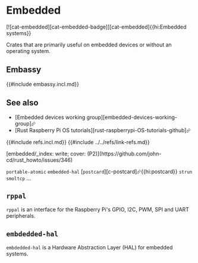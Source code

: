 # Embedded

[![cat-embedded][cat-embedded-badge]][cat-embedded]{{hi:Embedded systems}}

Crates that are primarily useful on embedded devices or without an operating system.

## Embassy

{{#include embassy.incl.md}}

## See also

- [Embedded devices working group][embedded-devices-working-group]⮳
- [Rust Raspberry Pi OS tutorials][rust-raspberrypi-OS-tutorials-github]⮳

{{#include refs.incl.md}}
{{#include ../../refs/link-refs.md}}

<div class="hidden">
[embedded/_index: write; cover: (P2)](https://github.com/john-cd/rust_howto/issues/346)

`portable-atomic`
`embedded-hal`
[`postcard`][c-postcard]⮳{{hi:postcard}}
`strun`
`smoltcp`
...

## `rppal`

`rppal` is an interface for the Raspberry Pi's GPIO, I2C, PWM, SPI and UART peripherals.

## `embdedded-hal`

`embdedded-hal` is a Hardware Abstraction Layer (HAL) for embedded systems.

</div>
